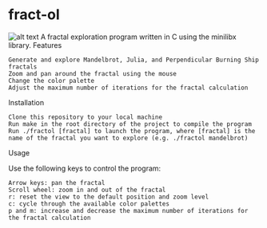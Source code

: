 # fract-ol
![alt text](https://cdn.mos.cms.futurecdn.net/PcSbo8sNmyYFrajJVXp4kT-1920-80.jpg.webp)
A fractal exploration program written in C using the minilibx library.
Features

    Generate and explore Mandelbrot, Julia, and Perpendicular Burning Ship fractals
    Zoom and pan around the fractal using the mouse
    Change the color palette
    Adjust the maximum number of iterations for the fractal calculation

Installation

    Clone this repository to your local machine
    Run make in the root directory of the project to compile the program
    Run ./fractol [fractal] to launch the program, where [fractal] is the name of the fractal you want to explore (e.g. ./fractol mandelbrot)

Usage

Use the following keys to control the program:

    Arrow keys: pan the fractal
    Scroll wheel: zoom in and out of the fractal
    r: reset the view to the default position and zoom level
    c: cycle through the available color palettes
    p and m: increase and decrease the maximum number of iterations for the fractal calculation
